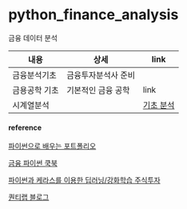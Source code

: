 # python_finance_analysis
금융 데이터 분석 

|내용|상세|link|
|----------|-------------|-----|
|금융분석기초|금융투자분석사 준비 |[]()|
|금용공학 기초 | 기본적인 금융 공학  |link|
|시계열분석||[기초 분석](https://github.com/holictoweb/python_finance_analysis/blob/master/source/fpa_timeseries_01.ipynb)|



#### reference

[파이썬으로 배우는 포트폴리오](https://github.com/gilbutITbook/080227)  
  
[금융 파이썬 쿡북 ](https://github.com/AcornPublishing/python-finance)  

[파이썬과 케라스를 이용한 딥러닝/강화학습 주식투자](https://github.com/quantylab/rltrader)


[퀀티랩 블로그](http://blog.quantylab.com/pages/rltrader.html)
